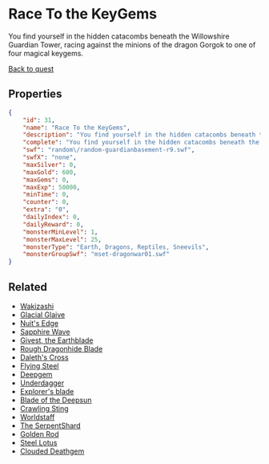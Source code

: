 # Race To the KeyGems

You find yourself in the hidden catacombs beneath the Willowshire Guardian Tower, racing against the minions of the dragon Gorgok to one of four magical keygems.

[Back to quest](../quests.md)

## Properties

```json
{
    "id": 31,
    "name": "Race To the KeyGems",
    "description": "You find yourself in the hidden catacombs beneath the Willowshire Guardian Tower, racing against the minions of the dragon Gorgok to one of four magical keygems.",
    "complete": "You find yourself in the hidden catacombs beneath the Willowshire Guardian Tower, racing against the minions of the dragon Gorgok to one of four magical keygems.",
    "swf": "random\/random-guardianbasement-r9.swf",
    "swfX": "none",
    "maxSilver": 0,
    "maxGold": 600,
    "maxGems": 0,
    "maxExp": 50000,
    "minTime": 0,
    "counter": 0,
    "extra": "0",
    "dailyIndex": 0,
    "dailyReward": 0,
    "monsterMinLevel": 1,
    "monsterMaxLevel": 25,
    "monsterType": "Earth, Dragons, Reptiles, Sneevils",
    "monsterGroupSwf": "mset-dragonwar01.swf"
}
```

## Related

- [Wakizashi](../items/320-wakizashi.md)
- [Glacial Glaive](../items/328-glacial-glaive.md)
- [Nuit's Edge](../items/330-nuit-s-edge.md)
- [Sapphire Wave](../items/394-sapphire-wave.md)
- [Givest, the Earthblade](../items/395-givest-the-earthblade.md)
- [Rough Dragonhide Blade](../items/396-rough-dragonhide-blade.md)
- [Daleth's Cross](../items/397-daleth-s-cross.md)
- [Flying Steel](../items/398-flying-steel.md)
- [Deepgem](../items/399-deepgem.md)
- [Underdagger](../items/400-underdagger.md)
- [Explorer's blade](../items/401-explorer-s-blade.md)
- [Blade of the Deepsun](../items/402-blade-of-the-deepsun.md)
- [Crawling Sting](../items/403-crawling-sting.md)
- [Worldstaff](../items/404-worldstaff.md)
- [The SerpentShard](../items/405-the-serpentshard.md)
- [Golden Rod](../items/406-golden-rod.md)
- [Steel Lotus](../items/407-steel-lotus.md)
- [Clouded Deathgem](../items/408-clouded-deathgem.md)

